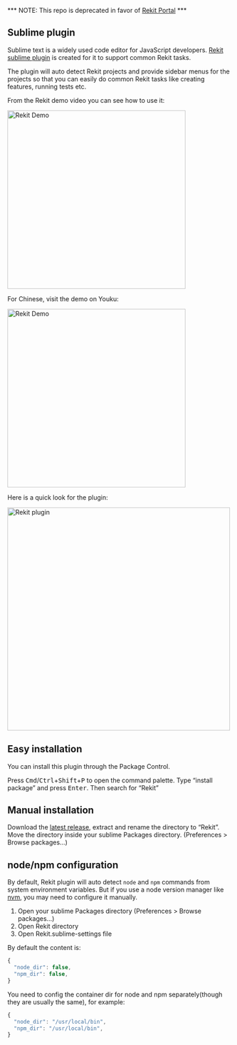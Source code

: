 *** NOTE: This repo is deprecated in favor of [Rekit Portal](https://github.com/supnate/rekit-portal) ***

## Sublime plugin

Sublime text is a widely used code editor for JavaScript developers. [Rekit sublime plugin](https://github.com/supnate/rekit-plugin) is created for it to support common Rekit tasks.

The plugin will auto detect Rekit projects and provide sidebar menus for the projects so that you can easily do common Rekit tasks like creating features, running tests etc.

From the Rekit demo video you can see how to use it:

[<img src="/youtube.png" width="400" alt="Rekit Demo"/>](https://youtu.be/9lqWoQjy-JY "Rekit Demo")

For Chinese, visit the demo on Youku:

[<img src="/youku.png" width="400" alt="Rekit Demo"/>](http://v.youku.com/v_show/id_XMTcyNTQxNzgwNA==.html "Rekit Demo")

Here is a quick look for the plugin:

<img src="/menus.png" width="500" alt="Rekit plugin"/>

## Easy installation
You can install this plugin through the Package Control.

Press <kbd>Cmd</kbd>/<kbd>Ctrl</kbd>+<kbd>Shift</kbd>+<kbd>P</kbd> to open the command palette.
Type “install package” and press <kbd>Enter</kbd>. Then search for “Rekit”

## Manual installation
Download the [latest release](https://github.com/supnate/rekit-plugin), extract and rename the directory to “Rekit”.
Move the directory inside your sublime Packages directory. (Preferences > Browse packages…)

## node/npm configuration
By default, Rekit plugin will auto detect `node` and `npm` commands from system environment variables. But if you use a node version manager like [nvm](https://github.com/creationix/nvm), you may need to configure it manually.

1. Open your sublime Packages directory (Preferences > Browse packages…)
2. Open Rekit directory
3. Open Rekit.sublime-settings file

By default the content is:
```javascript
{
  "node_dir": false,
  "npm_dir": false,
}
```
You need to config the container dir for node and npm separately(though they are usually the same), for example:
```javascript
{
  "node_dir": "/usr/local/bin",
  "npm_dir": "/usr/local/bin",
}
```

